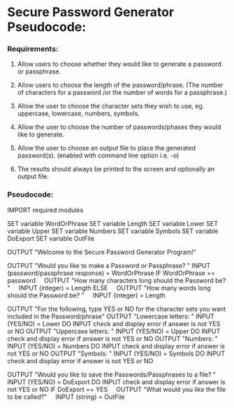 # Secure Password Generator Pseudocode:

### Requirements:

1. Allow users to choose whether they would like to generate a password or passphrase.

2. Allow users to choose the length of the password/phrase. (The number of characters for a password /or the number of words for a passphrase.)

3. Allow the user to choose the character sets they wish to use, eg. uppercase, lowercase, numbers, symbols.

4. Allow the user to choose the number of passwords/phases they would like to generate.

5. Allow the user to choose an output file to place the generated password(s). (enabled with command line option i.e. -o)

6. The results should always be printed to the screen and optionally an output file.

### Pseudocode:

IMPORT required modules

SET variable WordOrPhrase
SET variable Length
SET variable Lower
SET variable Upper
SET variable Numbers
SET variable Symbols
SET variable DoExport
SET variable OutFile

OUTPUT "Welcome to the Secure Password Generator Program!"

OUTPUT "Would you like to make a Password or Passphrase? "
INPUT (password/passphrase response) = WordOrPhrase
IF WordOrPhrase == password
    OUTPUT "How many characters long should the Password be? "
    INPUT (integer) = Length
ELSE 
    OUTPUT "How many words long should the Password be? "
    INPUT (integer) = Length

OUTPUT "For the following, type YES or NO for the character sets you want included in the Password/phrase"
OUTPUT "Lowercase letters: "
INPUT (YES/NO) = Lower
DO INPUT check and display error if answer is not YES or NO
OUTPUT "Uppercase letters: "
INPUT (YES/NO) = Upper
DO INPUT check and display error if answer is not YES or NO
OUTPUT "Numbers: "
INPUT (YES/NO) = Numbers
DO INPUT check and display error if answer is not YES or NO
OUTPUT "Symbols: "
INPUT (YES/NO) = Symbols
DO INPUT check and display error if answer is not YES or NO

OUTPUT "Would you like to save the Passwords/Passphrases to a file? "
INPUT (YES/NO) = DoExport
DO INPUT check and display error if answer is not YES or NO
IF DoExport == YES 
    OUTPUT "What would you like the file to be called?"
    INPUT (string) = OutFile
